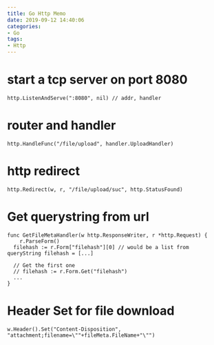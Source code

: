 ```yaml
---
title: Go Http Memo
date: 2019-09-12 14:40:06
categories:
- Go
tags:
- Http
---
```


# start a tcp server on port 8080
```
http.ListenAndServe(":8080", nil) // addr, handler
```

# router and handler
```
http.HandleFunc("/file/upload", handler.UploadHandler)
```

# http redirect
```
http.Redirect(w, r, "/file/upload/suc", http.StatusFound)
```

# Get querystring from url
```
func GetFileMetaHandler(w http.ResponseWriter, r *http.Request) {
	r.ParseForm()
  filehash := r.Form["filehash"][0] // would be a list from queryString filehash = [...]

  // Get the first one
  // filehash := r.Form.Get("filehash")
  ...
}
```

# Header Set for file download
```
w.Header().Set("Content-Disposition", "attachment;filename=\""+fileMeta.FileName+"\"")

```


